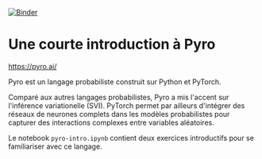 [![Binder](https://mybinder.org/badge_logo.svg)](https://mybinder.org/v2/gh/gbdrt/pyro-intro/HEAD)

# Une courte introduction à Pyro

https://pyro.ai/

Pyro est un langage probabiliste construit sur Python et PyTorch.

Comparé aux autres langages probabilistes, Pyro a mis l'accent sur l'inférence variationelle (SVI).
PyTorch permet par ailleurs d'intégrer des réseaux de neurones complets dans les modèles probabilistes pour capturer des interactions complexes entre variables aléatoires.

Le notebook `pyro-intro.ipynb` contient deux exercices introductifs pour se familiariser avec ce langage.

